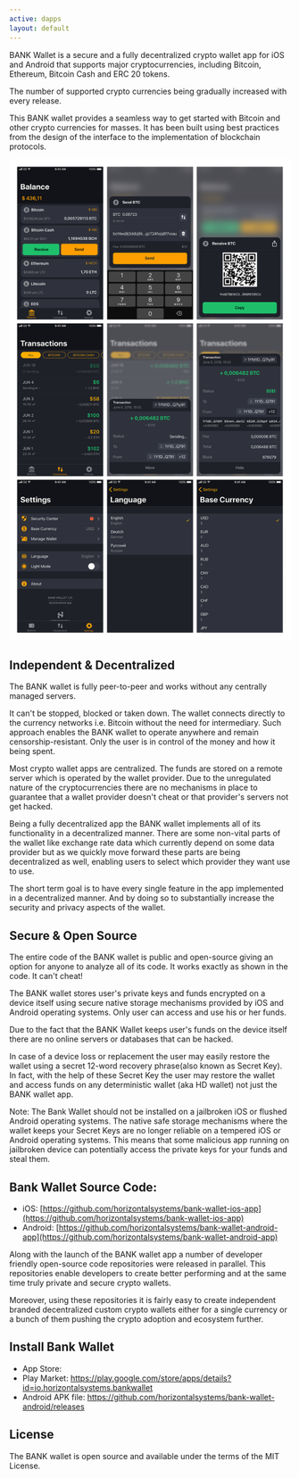 ```yaml
---
active: dapps
layout: default
---
```



BANK Wallet is a secure and a fully decentralized crypto wallet app for iOS and Android that supports major cryptocurrencies, including Bitcoin, Ethereum, Bitcoin Cash and ERC 20 tokens. 

The number of supported crypto currencies being gradually increased with every release.

This BANK wallet provides a seamless way to get started with Bitcoin and other crypto currencies for masses. It has been built using best practices from the design of the interface to the implementation of blockchain protocols.

![GALLERY IMAGE](/assets/images/bankwallet_screenshots_ios.png)


## Independent & Decentralized

The BANK wallet is fully peer-to-peer and works without any centrally managed servers. 

It can't be stopped, blocked or taken down. The wallet connects directly to the currency networks i.e. Bitcoin without the need for intermediary. Such approach enables the BANK wallet to operate anywhere and remain censorship-resistant. Only the user is in control of the money and how it being spent.

Most crypto wallet apps are centralized. The funds are stored on a remote server which is operated by the wallet provider. Due to the unregulated nature of the cryptocurrencies there are no mechanisms in place to guarantee that a wallet provider doesn't cheat or that provider's servers not get hacked.

Being a fully decentralized app the BANK wallet implements all of its functionality in a decentralized manner. There are some non-vital parts of the wallet like exchange rate data which currently depend on some data provider but as we quickly move forward these parts are being decentralized as well, enabling users to select which provider they want use to use.

The short term goal is to have every single feature in the app implemented in a decentralized manner. And by doing so to substantially increase the security and privacy aspects of the wallet.


## Secure & Open Source

The entire code of the BANK wallet is public and open-source giving an option for anyone to analyze all of its code. It works exactly as shown in the code. It can't cheat!

The BANK wallet stores user's private keys and funds encrypted on a device itself using secure native storage mechanisms provided by iOS and Android operating systems. Only user can access and use his or her funds.

Due to the fact that the BANK Wallet keeps user's funds on the device itself there are no online servers or databases that can be hacked.

In case of a device loss or replacement the user may easily restore the wallet using a secret 12-word recovery phrase(also known as Secret Key). In fact, with the help of these Secret Key the user may restore the wallet and access funds on any deterministic wallet (aka HD wallet) not just the BANK wallet app.

Note: The Bank Wallet should not be installed on a jailbroken iOS or flushed Android operating systems. The native safe storage mechanisms where the wallet keeps your Secret Keys are no longer reliable on a tempered iOS or Android operating systems. This means that some malicious app running on jailbroken device can potentially access the private keys for your funds and steal them.


## Bank Wallet Source Code:

- iOS: [https://github.com/horizontalsystems/bank-wallet-ios-app](https://github.com/horizontalsystems/bank-wallet-ios-app)
- Android: [https://github.com/horizontalsystems/bank-wallet-android-app](https://github.com/horizontalsystems/bank-wallet-android-app)

Along with the launch of the BANK wallet app a number of developer friendly open-source code repositories were released in parallel. This repositories enable developers to create better performing and at the same time truly private and secure crypto wallets.

Moreover, using these repositories it is fairly easy to create independent branded decentralized custom crypto wallets either for a single currency or a bunch of them pushing the crypto adoption and ecosystem further.


## Install Bank Wallet

- App Store:
- Play Market: https://play.google.com/store/apps/details?id=io.horizontalsystems.bankwallet
- Android APK file: https://github.com/horizontalsystems/bank-wallet-android/releases

## License

The BANK wallet is open source and available under the terms of the MIT License.



